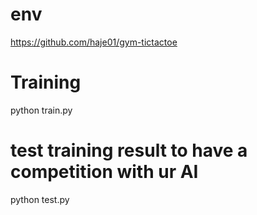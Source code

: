 # env 

https://github.com/haje01/gym-tictactoe


# Training

python train.py


# test training result to have a competition with ur AI

python test.py  
